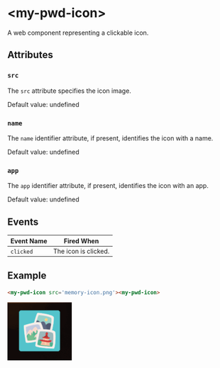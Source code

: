 # &lt;my-pwd-icon&gt;

A web component representing a clickable icon.

## Attributes

### `src`

The `src` attribute specifies the icon image.

Default value: undefined

### `name`

The `name` identifier attribute, if present, identifies the icon with a name.

Default value: undefined

### `app` 

The `app` identifier attribute, if present, identifies the icon with an app.

Default value: undefined

## Events

| Event Name | Fired When           |
| ---------- | -------------------- |
| `clicked` | The icon is clicked. |

## Example

```html
<my-pwd-icon src='memory-icon.png'><my-pwd-icon>
```

![Example](./images/my-pwd-icon.gif)